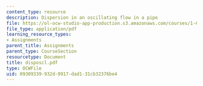 ```yaml
---
content_type: resource
description: Dispersion in an oscillating flow in a pipe
file: https://ol-ocw-studio-app-production.s3.amazonaws.com/courses/1-63-advanced-fluid-dynamics-of-the-environment-fall-2002/09309339932d9917dad131cb32376be4_disposcl.pdf
file_type: application/pdf
learning_resource_types:
- Assignments
parent_title: Assignments
parent_type: CourseSection
resourcetype: Document
title: disposcl.pdf
type: OCWFile
uid: 09309339-932d-9917-dad1-31cb32376be4
---
```

